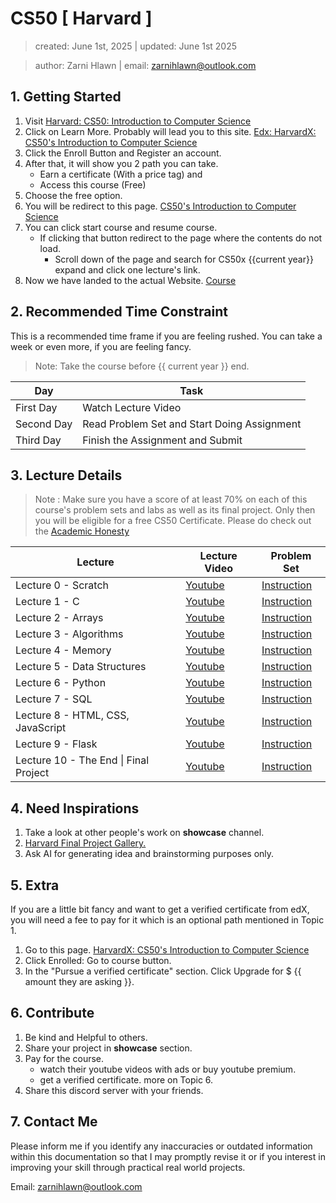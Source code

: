 # CS50 [ Harvard ]
> created: June 1st, 2025 | updated: June 1st 2025

> author: Zarni Hlawn | email: zarnihlawn@outlook.com

## 1. Getting Started

1. Visit [Harvard: CS50: Introduction to Computer Science](https://pll.harvard.edu/course/cs50-introduction-computer-science)
2. Click on Learn More. Probably will lead you to this site. [Edx: HarvardX: CS50's Introduction to Computer Science](https://www.edx.org/learn/computer-science/harvard-university-cs50-s-introduction-to-computer-science)
3. Click the Enroll Button and Register an account.
4. After that, it will show you 2 path you can take. 
    - Earn a certificate (With a price tag) and
    - Access this course (Free)
5. Choose the free option.
6. You will be redirect to this page. [CS50's Introduction to Computer Science](https://learning.edx.org/course/course-v1:HarvardX+CS50+X/home)
7. You can click start course and resume course.
    - If clicking that button redirect to the page where the contents do not load.
        - Scroll down of the page and search for CS50x {{current year}} expand and click one lecture's link.
8. Now we have landed to the actual Website. [Course](https://cs50.harvard.edu/x/weeks/0/)

## 2. Recommended Time Constraint

This is a recommended time frame if you are feeling rushed. You can take a week or even more, if you are feeling fancy. 

> Note: Take the course before {{ current year }} end.

| Day      | Task |
| ----------- | ----------- |
| First Day      | Watch Lecture Video       |
| Second Day   | Read Problem Set and Start Doing Assignment        |
| Third Day  | Finish the Assignment and Submit |

## 3. Lecture Details

> Note : Make sure you have a score of at least 70% on each of this course's problem sets and labs as well as its final project. Only then you will be eligible for a free CS50 Certificate. Please do check out the [Academic Honesty](https://cs50.harvard.edu/x/honesty/)

| Lecture        | Lecture Video | Problem Set |
|----------------|---------------|-------------|
| Lecture 0 - Scratch           | [Youtube](https://www.youtube.com/live/2WtPyqwTLKM?si=UAUR5kBSArWyUuCx)      |    [Instruction](https://cs50.harvard.edu/x/psets/0/scratch/)         |
| Lecture 1 - C             | [Youtube](https://www.youtube.com/live/89cbCbWrM4U?si=npjH-mgZ09TCDhtJ)      |     [Instruction](https://cs50.harvard.edu/x/psets/1/)          |
| Lecture 2 - Arrays        | [Youtube](https://www.youtube.com/live/Y8qnryVy5sQ?si=9ABIdjWWQU_PNyMG)      |     [Instruction](https://cs50.harvard.edu/x/psets/2/)          |
| Lecture 3 - Algorithms    | [Youtube](https://www.youtube.com/live/iCx3zwK8Ms8?si=aLIPyB6HZZZU_zan)      |      [Instruction](https://cs50.harvard.edu/x/psets/3/)         |
| Lecture 4 - Memory        | [Youtube](https://www.youtube.com/live/kcRdFGbzR1I?si=ReU4wiQ5_XIy-Eyq)      |     [Instruction](https://cs50.harvard.edu/x/psets/4/)          |
| Lecture 5 - Data Structures | [Youtube](https://www.youtube.com/live/aV8LlSmd1E8?si=enRxOtDtrWRIyZov)      |  [Instruction](https://cs50.harvard.edu/x/psets/5/)             |
| Lecture 6 - Python        | [Youtube](https://www.youtube.com/live/0eNc5lJfZFM?si=TcjMDif4KzWf7Nkp)      |     [Instruction](https://cs50.harvard.edu/x/psets/6/)          |
| Lecture 7 - SQL           | [Youtube](https://www.youtube.com/live/ZA25WHO62ZA?si=vPsqJU4gQI5GUvab)      |     [Instruction](https://cs50.harvard.edu/x/psets/7/)          |
| Lecture 8 - HTML, CSS, JavaScript | [Youtube](https://www.youtube.com/live/xiWUL3M9D8c?si=9XdUIgu41YdIG6rE)      |      [Instruction](https://cs50.harvard.edu/x/psets/8/)         |
| Lecture 9 - Flask         | [Youtube](https://www.youtube.com/live/1r-dFbPQ7Z8?si=YcmL-qwuF_PG6YQW)      |      [Instruction](https://cs50.harvard.edu/x/psets/9/)         |
| Lecture 10 - The End \| Final Project | [Youtube](https://www.youtube.com/live/WGEy-Bu5Hos?si=GqGBWGjYSY7ihtuI)      |   [Instruction](https://cs50.harvard.edu/x/project/)            |

## 4. Need Inspirations

1. Take a look at other people's work on **showcase** channel. 
2. [Harvard Final Project Gallery.](https://cs50.harvard.edu/x/gallery/) 
3. Ask AI for generating idea and brainstorming purposes only.


## 5. Extra

If you are a little bit fancy and want to get a verified certificate from edX, you will need a fee to pay for it which is an optional path mentioned in Topic 1. 
1. Go to this page. [HarvardX: CS50's Introduction to Computer Science](https://www.edx.org/learn/computer-science/harvard-university-cs50-s-introduction-to-computer-science)
2. Click Enrolled: Go to course button.
3. In the "Pursue a verified certificate" section. Click Upgrade for $ {{ amount they are asking }}.

## 6. Contribute

1. Be kind and Helpful to others.
2. Share your project in **showcase** section.
3. Pay for the course.
    - watch their youtube videos with ads or buy youtube premium.
    - get a verified certificate. more on Topic 6.
4. Share this discord server with your friends.

## 7. Contact Me

Please inform me if you identify any inaccuracies or outdated information within this documentation so that I may promptly revise it or if you interest in improving your skill through practical real world projects.

Email: zarnihlawn@outlook.com
